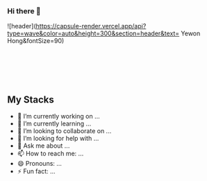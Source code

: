 ### Hi there 👋


![header](https://capsule-render.vercel.app/api?type=wave&color=auto&height=300&section=header&text= Yewon Hong&fontSize=90)
<br/><br/><br/><br/><br/><br/>


## My Stacks

- 🔭 I’m currently working on ...
- 🌱 I’m currently learning ...
- 👯 I’m looking to collaborate on ...
- 🤔 I’m looking for help with ...
- 💬 Ask me about ...
- 📫 How to reach me: ...
- 😄 Pronouns: ...
- ⚡ Fun fact: ...
